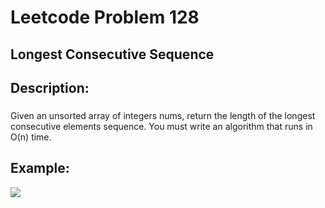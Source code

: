 # Leetcode Problem 128
## Longest Consecutive Sequence

## Description: 
### 
Given an unsorted array of integers nums, return the length of 
the longest consecutive elements sequence. You must write
an algorithm that runs in O(n) time.

## Example: 
<img src = "https://github.com/user-attachments/assets/d83daeb5-1000-4a3f-84aa-bd8fcf99783f">


